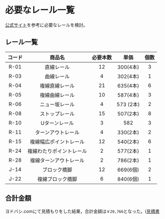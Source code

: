 # 必要なレール一覧

[公式サイト](https://www.takaratomy.co.jp/products/plarail/lineup/rail/)を参考に必要なレールを検討。

## レール一覧

| コード | 商品名 | 必要本数 | 単価 | 個数 |
|:---:|:---:|:---:|:---:|:---:|
| R-01 | 直線レール | 12 | 300(4本) | 3 |
| R-03 | 曲線レール | 4 | 302(4本) | 1 |
| R-04 | 複線直線レール | 21 | 635(4本) | 6 |
| R-05 | 複線曲線レール | 10 | 587(4本) | 3 |
| R-06 | ニュー坂レール | 4 | 573 (2本) | 2 |
| R-08 | ストップレール | 15 | 507(2本) | 8 |
| R-10 | Uターンレール | 3 | 582 | 3 |
| R-11 | ターンアウトレール | 4 | 330(2本) | 2 |
| R-15 | 複線幅広ポイントレール | 12 | 540(2本) | 6 |
| R-24 | 複線わたりポイントレール | 2 | 577(2本) | 1 |
| R-28 | 複線ターンアウトレール | 2 | 786(2本) | 1 |
| J-14 | ブロック橋脚 | 12 | 669(6個) | 2 |
| J-22 | 複線ブロック橋脚 | 6 | 840(6個) | 1 |

## 合計金額

ヨドバシ.comにて見積もりをした結果，合計金額は`￥20,766`となった。([見積書](./estimate.pdf)
